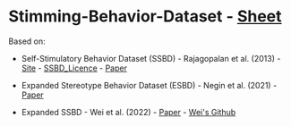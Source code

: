 # Stimming-Behavior-Dataset - <a title="Sheet" href="https://docs.google.com/spreadsheets/d/1EJ4E8dr7egCwdP8wFObIoIfpi0JJnAyYUuyTMbEnpe4/edit?usp=sharing">Sheet</a>

Based on: 

* Self-Stimulatory Behavior Dataset (SSBD) - Rajagopalan et al. (2013) - <a title="Site" href="https://rolandgoecke.net/research/datasets/ssbd/">Site</a> - <a title="SSBD_Licence" href="https://rolandgoecke.files.wordpress.com/2019/11/ssbd_licence.pdf">SSBD_Licence</a> - <a title="Paper" href="https://ieeexplore.ieee.org/document/6755972">Paper</a>

* Expanded Stereotype Behavior Dataset (ESBD) - Negin et al. (2021) - <a title="Paper" href="https://www.sciencedirect.com/science/article/abs/pii/S0925231221003544">Paper</a>

* Expanded SSBD - Wei et al. (2022) - <a title="Paper" href="https://arxiv.org/pdf/2208.04206v1.pdf">Paper</a> - <a title="Wei's Github" href="https://github.com/Samwei1/autism-related-behavior/blob/main/url_list.pdf">Wei's Github</a>
